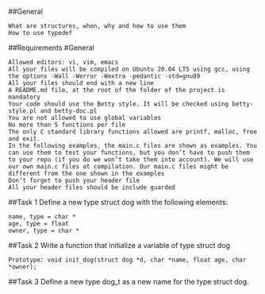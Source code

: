##General

    What are structures, when, why and how to use them
    How to use typedef

##Requirements
#General

    Allowed editors: vi, vim, emacs
    All your files will be compiled on Ubuntu 20.04 LTS using gcc, using the options -Wall -Werror -Wextra -pedantic -std=gnu89
    All your files should end with a new line
    A README.md file, at the root of the folder of the project is mandatory
    Your code should use the Betty style. It will be checked using betty-style.pl and betty-doc.pl
    You are not allowed to use global variables
    No more than 5 functions per file
    The only C standard library functions allowed are printf, malloc, free and exit.
    In the following examples, the main.c files are shown as examples. You can use them to test your functions, but you don’t have to push them to your repo (if you do we won’t take them into account). We will use our own main.c files at compilation. Our main.c files might be different from the one shown in the examples
    Don’t forget to push your header file
    All your header files should be include guarded

##Task 1
Define a new type struct dog with the following elements:

    name, type = char *
    age, type = float
    owner, type = char *

##Task 2
Write a function that initialize a variable of type struct dog

    Prototype: void init_dog(struct dog *d, char *name, float age, char *owner);
##Task 3
Define a new type dog_t as a new name for the type struct dog.
